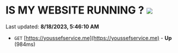 # IS MY WEBSITE RUNNING ? [![](https://img.shields.io/static/v1?label=Sponsor&message=%E2%9D%A4&logo=GitHub&color=%23fe8e86)](https://github.com/sponsors/<username>)

Last updated: **8/18/2023, 5:46:10 AM**

- `GET` [https://youssefservice.me](https://youssefservice.me) - **Up** (984ms)
